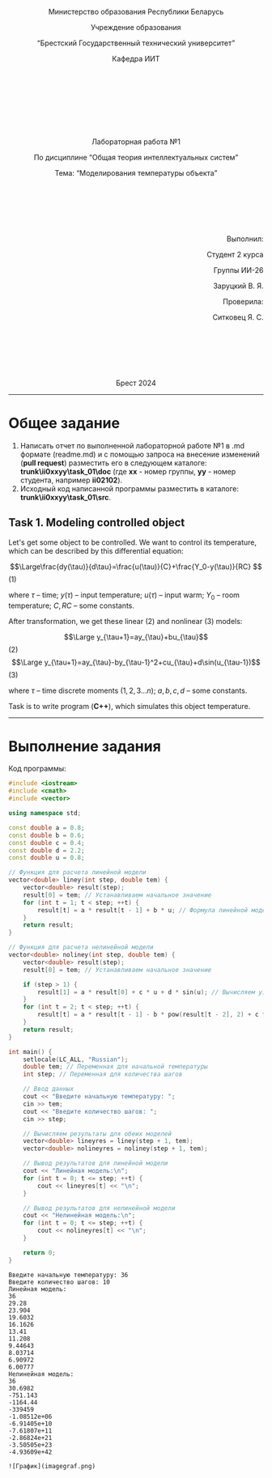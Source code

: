 <p align="center"> Министерство образования Республики Беларусь</p>
<p align="center">Учреждение образования</p>
<p align="center">“Брестский Государственный технический университет”</p>
<p align="center">Кафедра ИИТ</p>
<br><br><br><br><br><br><br>
<p align="center">Лабораторная работа №1</p>
<p align="center">По дисциплине “Общая теория интеллектуальных систем”</p>
<p align="center">Тема: “Моделирования температуры объекта”</p>
<br><br><br><br><br>
<p align="right">Выполнил:</p>
<p align="right">Студент 2 курса</p>
<p align="right">Группы ИИ-26</p>
<p align="right">Заруцкий В. Я.</p>
<p align="right">Проверила:</p>
<p align="right">Ситковец Я. С.</p>
<br><br><br><br><br>
<p align="center">Брест 2024</p>

<hr>

# Общее задание #
1. Написать отчет по выполненной лабораторной работе №1 в .md формате (readme.md) и с помощью запроса на внесение изменений (**pull request**) разместить его в следующем каталоге: **trunk\ii0xxyy\task_01\doc** (где **xx** - номер группы, **yy** - номер студента, например **ii02102**).
2. Исходный код написанной программы разместить в каталоге: **trunk\ii0xxyy\task_01\src**.
## Task 1. Modeling controlled object ##
Let's get some object to be controlled. We want to control its temperature, which can be described by this differential equation:

$$\Large\frac{dy(\tau)}{d\tau}=\frac{u(\tau)}{C}+\frac{Y_0-y(\tau)}{RC} $$ (1)

where $\tau$ – time; $y(\tau)$ – input temperature; $u(\tau)$ – input warm; $Y_0$ – room temperature; $C,RC$ – some constants.

After transformation, we get these linear (2) and nonlinear (3) models:

$$\Large y_{\tau+1}=ay_{\tau}+bu_{\tau}$$ (2)
$$\Large y_{\tau+1}=ay_{\tau}-by_{\tau-1}^2+cu_{\tau}+d\sin(u_{\tau-1})$$ (3)

where $\tau$ – time discrete moments ($1,2,3{\dots}n$); $a,b,c,d$ – some constants.

Task is to write program (**С++**), which simulates this object temperature.

<hr>

# Выполнение задания #

Код программы:
```C++
#include <iostream>
#include <cmath>
#include <vector>

using namespace std;

const double a = 0.8;
const double b = 0.6;
const double c = 0.4;
const double d = 2.2;
const double u = 0.8;

// Функция для расчета линейной модели
vector<double> liney(int step, double tem) {
    vector<double> result(step);
    result[0] = tem; // Устанавливаем начальное значение
    for (int t = 1; t < step; ++t) {
        result[t] = a * result[t - 1] + b * u; // Формула линейной модели
    }
    return result;
}

// Функция для расчета нелинейной модели
vector<double> noliney(int step, double tem) {
    vector<double> result(step);
    result[0] = tem; // Устанавливаем начальное значение

    if (step > 1) {
        result[1] = a * result[0] + c * u + d * sin(u); // Вычисляем y1 для второго шага
    }
    for (int t = 2; t < step; ++t) {
        result[t] = a * result[t - 1] - b * pow(result[t - 2], 2) + c * u + d * sin(u); // Формула нелинейной модели
    }
    return result;
}

int main() {
    setlocale(LC_ALL, "Russian");
    double tem; // Переменная для начальной температуры
    int step; // Переменная для количества шагов

    // Ввод данных
    cout << "Введите начальную температуру: ";
    cin >> tem;
    cout << "Введите количество шагов: ";
    cin >> step;

    // Вычисляем результаты для обеих моделей
    vector<double> lineyres = liney(step + 1, tem);
    vector<double> nolineyres = noliney(step + 1, tem);

    // Вывод результатов для линейной модели
    cout << "Линейная модель:\n";
    for (int t = 0; t <= step; ++t) {
        cout << lineyres[t] << "\n";
    }

    // Вывод результатов для нелинейной модели
    cout << "Нелинейная модель:\n";
    for (int t = 0; t <= step; ++t) {
        cout << nolineyres[t] << "\n";
    }

    return 0;
}
```     
```
Введите начальную температуру: 36
Введите количество шагов: 10
Линейная модель:
36
29.28
23.904
19.6032
16.1626
13.41
11.208
9.44643
8.03714
6.90972
6.00777
Нелинейная модель:
36
30.6982
-751.143
-1164.44
-339459
-1.08512e+06
-6.91405e+10
-7.61807e+11
-2.86824e+21
-3.50505e+23
-4.93609e+42

![График](imagegraf.png)